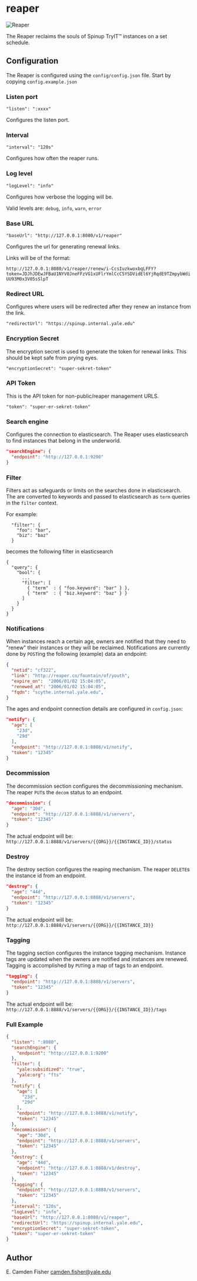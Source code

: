 # reaper

![Reaper](/img/reaper.png?raw=true)

The Reaper reclaims the souls of Spinup TryIT&trade; instances on a set schedule.

## Configuration

The Reaper is configured using the `config/config.json` file.  Start by copying `config.example.json`

### Listen port

`"listen": ":xxxx"`

Configures the listen port.


### Interval

`"interval": "120s"`

Configures how often the reaper runs.


### Log level

`"logLevel": "info"`

Configures how verbose the logging will be.

Valid levels are: `debug`, `info`, `warn`, `error`


### Base URL

`"baseUrl": "http://127.0.0.1:8080/v1/reaper"`

Configures the url for generating renewal links.

Links will be of the format:

`http://127.0.0.1:8080/v1/reaper/renew/i-CcsIuzkwoxbqLFFY?token=JDJhJDEwJFBaU1NYV0JneFFzVG1xUFlrYmlCcC5YSDVidEl6YjRqdE9TZmpybWdiUU93M0x3V05sSlpT`


### Redirect URL

Configures where users will be redirected after they renew an instance from the link.

`"redirectUrl": "https://spinup.internal.yale.edu"`


### Encryption Secret

The encryption secret is used to generate the token for renewal links.  This should be kept safe from prying eyes.

`"encryptionSecret": "super-sekret-token"`


### API Token

This is the API token for non-public/reaper management URLS. 

`"token": "super-er-sekret-token"`


### Search engine

Configures the connection to elasticsearch.  The Reaper uses elasticsearch to find instances that belong in the underworld.

```json
"searchEngine": {
  "endpoint": "http://127.0.0.1:9200"
}
```


### Filter

Filters act as safeguards or limits on the searches done in elasticsearch.  The are converted to keywords and passed to elasticsearch
as `term` queries in the `filter` context.  

For example:
```
  "filter": {
    "foo": "bar",
    "biz": "baz"
  }
```

becomes the following filter in elasticsearch

```
{
  "query": {
    "bool": {
      ...
      "filter": [
       	{ "term"  : { "foo.keyword": "bar" } },
       	{ "term"  : { "biz.keyword": "baz" } }
      ]
    }
  }
}
``` 


### Notifications

When instances reach a certain age, owners are notified that they need to "renew" their instances or they will be reclaimed.  Notifications
are currently done by `POST`ing the following (example) data an endpoint:

```json
{
  "netid": "cf322",
  "link": "http://reaper.co/fountain/of/youth",
  "expire_on":  "2006/01/02 15:04:05",
  "renewed_at": "2006/01/02 15:04:05",
  "fqdn": "scythe.internal.yale.edu",
}
```

The ages and endpoint connection details are configured in `config.json`:

```json
"notify": {
  "age": [
    "23d",
    "29d"
  ],
  "endpoint": "http://127.0.0.1:8888/v1/notify",
  "token": "12345"
}
```


### Decommission

The decommission section configures the decommissioning mechanism.  The reaper `PUT`s the `decom` status to an endpoint.

```json
"decommission": {
  "age": "30d",
  "endpoint": "http://127.0.0.1:8888/v1/servers",
  "token": "12345"
}
```

The actual endpoint will be: `http://127.0.0.1:8888/v1/servers/{{ORG}}/{{INSTANCE_ID}}/status`


### Destroy

The destroy section configures the reaping mechanism.  The reaper `DELETE`s the instance id from an endpoint.

```json
"destroy": {
  "age": "44d",
  "endpoint": "http://127.0.0.1:8888/v1/servers",
  "token": "12345"
}
```

The actual endpoint will be: `http://127.0.0.1:8888/v1/servers/{{ORG}}/{{INSTANCE_ID}}`


### Tagging

The tagging section configures the instance tagging mechanism.  Instance tags are updated when the owners are notified and
instances are renewed.  Tagging is accomplished by `PUT`ing a map of tags to an endpoint.

```json
"tagging": {
  "endpoint": "http://127.0.0.1:8888/v1/servers",
  "token": "12345"
}
```

The actual endpoint will be: `http://127.0.0.1:8888/v1/servers/{{ORG}}/{{INSTANCE_ID}}/tags`


### Full Example

```json
{
  "listen": ":8080",
  "searchEngine": {
    "endpoint": "http://127.0.0.1:9200"
  },
  "filter": {
    "yale:subsidized": "true",
    "yale:org": "fts"
  },
  "notify": {
    "age": [
      "23d",
      "29d"
    ],
    "endpoint": "http://127.0.0.1:8888/v1/notify",
    "token": "12345"
  },
  "decommission": {
    "age": "30d",
    "endpoint": "http://127.0.0.1:8888/v1/servers",
    "token": "12345"
  },
  "destroy": {
    "age": "44d",
    "endpoint": "http://127.0.0.1:8888/v1/destroy",
    "token": "12345"
  },
  "tagging": {
    "endpoint": "http://127.0.0.1:8888/v1/servers",
    "token": "12345"
  },
  "interval": "120s",
  "logLevel": "info",
  "baseUrl": "http://127.0.0.1:8080/v1/reaper",  
  "redirectUrl": "https://spinup.internal.yale.edu",
  "encryptionSecret": "super-sekret-token",
  "token": "super-er-sekret-token"
}
```

## Author

E. Camden Fisher <camden.fisher@yale.edu>